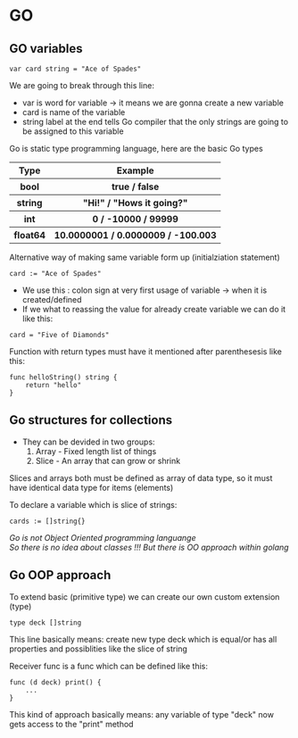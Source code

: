 # GO

## GO variables
~~~
var card string = "Ace of Spades"
~~~
We are going to break through this line:
* var is word for variable -> it means we are gonna create a new variable
* card is name of the variable
* string label at the end tells Go compiler that the only strings are going to be assigned to this variable

Go is static type programming language, here are the basic Go types
<table>
    <tr>
        <th>Type</th>
        <th>Example</span></th>
    </tr>
    </tr>
        <th>bool</th>
        <th>true / false</th>
    </tr>
    </tr>
        <th>string</th>
        <th>"Hi!" / "Hows it going?"</th>
    </tr>
        </tr>
        <th>int</th>
        <th>0 / -10000 / 99999</th>
    </tr>
        </tr>
        <th>float64</th>
        <th>10.0000001 / 0.0000009 / -100.003</th>
    </tr>
</table>

Alternative way of making same variable form up (initialziation statement)
~~~
card := "Ace of Spades"
~~~
- We use this : colon sign at very first usage of variable -> when it is created/defined
- If we what to reassing the value for already create variable we can do it like this:
~~~
card = "Five of Diamonds"
~~~

Function with return types must have it mentioned after parenthesesis like this:
~~~
func helloString() string {
    return "hello"
}
~~~

## Go structures for collections

* They can be devided in two groups:
    1. Array - Fixed length list of things
    2. Slice - An array that can grow or shrink

Slices and arrays both must be defined as array of data type, so it must have identical data type for items (elements)

To declare a variable which is slice of strings:
~~~
cards := []string{}
~~~

<i> Go is not Object Oriented programming languange <br/>
So there is no idea about classes !!!
But there is OO approach within golang </i>

## Go OOP approach

To extend basic (primitive type) we can create our own custom extension (type)
```
type deck []string
```
This line basically means: create new type deck which is equal/or has all properties and possiblities like the slice of string

Receiver func is a func which can be defined like this:
```
func (d deck) print() {
    ...
}
```
This kind of approach basically means: any variable of type "deck" now gets access to the "print" method

